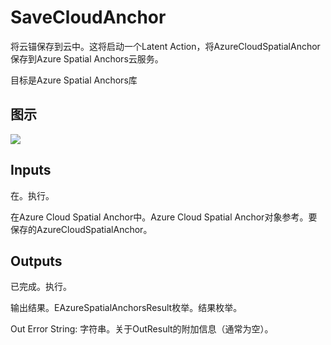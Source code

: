 # SaveCloudAnchor

将云锚保存到云中。这将启动一个Latent Action，将AzureCloudSpatialAnchor保存到Azure Spatial Anchors云服务。

目标是Azure Spatial Anchors库

## 图示

![]($-20221218-18101757.png)

## Inputs

在。执行。

在Azure Cloud Spatial Anchor中。Azure Cloud Spatial Anchor对象参考。要保存的AzureCloudSpatialAnchor。 

## Outputs

已完成。执行。

输出结果。EAzureSpatialAnchorsResult枚举。结果枚举。

Out Error String: 字符串。关于OutResult的附加信息（通常为空）。

